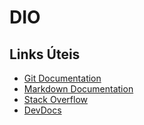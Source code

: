 # DIO

## Links Úteis

- [Git Documentation](https://git-scm.com/doc)
- [Markdown Documentation](https://www.markdownguide.org/cheat-sheet/)
- [Stack Overflow](https://stackoverflow.com/)
- [DevDocs](https://devdocs.io/)
